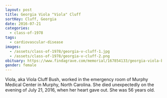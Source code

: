 ```yaml
---
layout: post
title: Georgia Viola "Viola" Cluff
sortKey: Cluff, Georgia
date: 2016-07-21
categories:
  - class-of-1978
tags:
  - cardiovascular-disease
images:
  - /assets/class-of-1978/georgia-v-cluff-1.jpg
  - /assets/class-of-1978/georgia-v-cluff-2.png
obituary: https://www.findagrave.com/memorial/167854133/georgia-viola-bush
gender: female
---
```


Viola, aka Viola Cluff Bush, worked in the emergency room of Murphy Medical Center in Murphy, North Carolina. She died unexpectedly on the evening of July 21, 2016, when her heart gave out. She was 56 years old.

